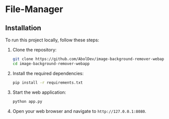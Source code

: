 # File-Manager

## Installation

To run this project locally, follow these steps:

1. Clone the repository:
   ```bash
   git clone https://github.com/AbolDev/image-background-remover-webapp.git
   cd image-background-remover-webapp
   ```

2. Install the required dependencies:
   ```bash
   pip install -r requirements.txt
   ```

3. Start the web application:
   ```bash
   python app.py
   ```

4. Open your web browser and navigate to `http://127.0.0.1:8080`.
